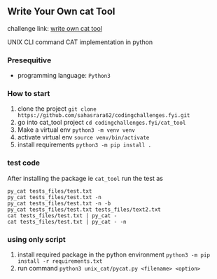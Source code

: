 ## Write Your Own cat Tool

challenge link: [write own cat tool](https://codingchallenges.fyi/challenges/challenge-cat)

UNIX CLI command CAT implementation in python

### Presequitive
- programming language: `Python3`
    
### How to start
1. clone the project
    `git clone https://github.com/sahasrara62/codingchallenges.fyi.git`
2. go into cat_tool project `cd codingchallenges.fyi/cat_tool`
3. Make a virtual env `python3 -m venv venv`
4. activate virtual env `source venv/bin/activate`
5. install requirements `python3 -m pip install .`

### test code 
After installing the package ie `cat_tool`
run the test as

```
py_cat tests_files/test.txt
py_cat tests_files/test.txt -n
py_cat tests_files/test.txt -n -b
py_cat tests_files/test.txt tests_files/text2.txt
cat tests_files/test.txt | py_cat -
cat tests_files/test.txt | py_cat - -n
```

### using only script
1. install required package in the python environment
    `python3 -m pip install -r requirements.txt`
2. run command `python3 unix_cat/pycat.py <filename> <option>`
